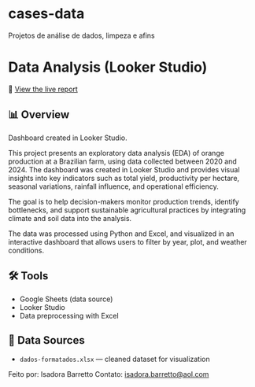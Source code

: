 # cases-data
Projetos de análise de dados, limpeza e afins

# Data Analysis (Looker Studio)

🔗 [View the live report](https://lookerstudio.google.com/reporting/c3336c6c-36eb-4201-a942-43f27903b90a)

## 📊 Overview
Dashboard created in Looker Studio.

This project presents an exploratory data analysis (EDA) of orange production at a Brazilian farm, using data collected between 2020 and 2024. The dashboard was created in Looker Studio and provides visual insights into key indicators such as total yield, productivity per hectare, seasonal variations, rainfall influence, and operational efficiency.

The goal is to help decision-makers monitor production trends, identify bottlenecks, and support sustainable agricultural practices by integrating climate and soil data into the analysis.

The data was processed using Python and Excel, and visualized in an interactive dashboard that allows users to filter by year, plot, and weather conditions.



## 🛠️ Tools
- Google Sheets (data source)
- Looker Studio
- Data preprocessing with Excel

## 📁 Data Sources
- `dados-formatados.xlsx` — cleaned dataset for visualization


Feito por: Isadora Barretto
Contato: isadora.barretto@aol.com
